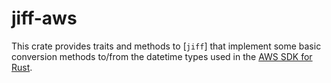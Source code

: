 jiff-aws
=========
This crate provides traits and methods to [`jiff`] that implement some basic
conversion methods to/from the datetime types used in 
the [AWS SDK for Rust](https://aws.amazon.com/sdk-for-rust/).


